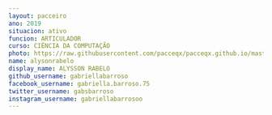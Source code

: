 ```yaml
---
layout: pacceiro
ano: 2019
situacion: ativo
funcion: ARTICULADOR
curso: CIÊNCIA DA COMPUTAÇÃO
photo: https://raw.githubusercontent.com/pacceqx/pacceqx.github.io/master/assets/pic/bolsistas/pacce (2).png
name: alysonrabelo
display_name: ALYSSON RABELO
github_username: gabriellabarroso
facebook_username: gabriella.barroso.75
twitter_username: gabsbarroso
instagram_username: gabriellabarrosoo
---
```


